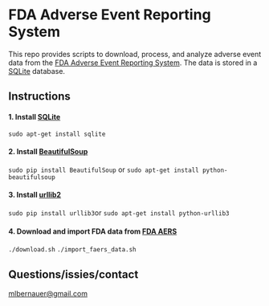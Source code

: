 # FDA Adverse Event Reporting System

This repo provides scripts to download, process, and analyze adverse event data from the [FDA Adverse Event Reporting System](http://www.fda.gov/Drugs/GuidanceComplianceRegulatoryInformation/Surveillance/AdverseDrugEffects/). The data is stored in a [SQLite](https://www.sqlite.org/) database.

## Instructions

#### 1. Install [SQLite](https://www.sqlite.org/)
`sudo apt-get install sqlite`

#### 2. Install [BeautifulSoup](https://pypi.python.org/pypi/BeautifulSoup/3.0.5)
`sudo pip install BeautifulSoup` or `sudo apt-get install python-beautifulsoup`

#### 3. Install [urllib2](https://docs.python.org/2/library/urllib2.html)
`sudo pip install urllib3`or `sudo apt-get install python-urllib3`

#### 4. Download and import FDA data from [FDA AERS](http://www.fda.gov/Drugs/GuidanceComplianceRegulatoryInformation/Surveillance/AdverseDrugEffects/)
`./download.sh`
`./import_faers_data.sh`

## Questions/issies/contact
mlbernauer@gmail.com
